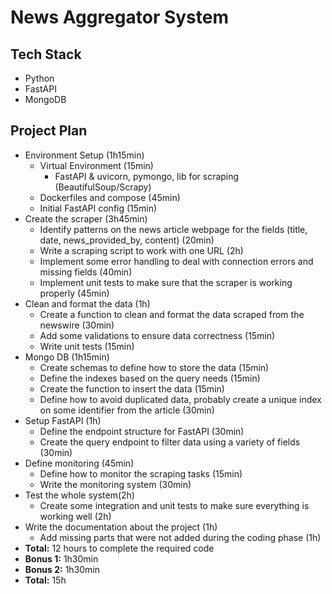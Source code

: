 # News Aggregator System

## Tech Stack
- Python
- FastAPI
- MongoDB

## Project Plan
- Environment Setup (1h15min)
	- Virtual Environment (15min)
		- FastAPI & uvicorn, pymongo, lib for scraping (BeautifulSoup/Scrapy)
	- Dockerfiles and compose (45min)
	- Initial FastAPI config (15min)
- Create the scraper (3h45min)
	- Identify patterns on the news article webpage for the fields (title, date, news_provided_by, content) (20min)
	- Write a scraping script to work with one URL (2h)
	- Implement some error handling to deal with connection errors and missing fields (40min)
	- Implement unit tests to make sure that the scraper is working properly (45min)
- Clean and format the data (1h)
	- Create a function to clean and format the data scraped from the newswire (30min)
	- Add some validations to ensure data correctness (15min)
	- Write unit tests (15min)
- Mongo DB (1h15min)
	- Create schemas to define how to store the data (15min)
	- Define the indexes based on the query needs (15min)
	- Create the function to insert the data (15min)
	- Define how to avoid duplicated data, probably create a unique index on some identifier from the article (30min)
- Setup FastAPI (1h)
	- Define the endpoint structure for FastAPI (30min)
	- Create the query endpoint to filter data using a variety of fields (30min)
- Define monitoring (45min)
	- Define how to monitor the scraping tasks (15min)
	- Write the monitoring system (30min)
- Test the whole system(2h)
	- Create some integration and unit tests to make sure everything is working well (2h)
- Write the documentation about the project (1h)
	- Add missing parts that were not added during the coding phase (1h)
- **Total:** 12 hours to complete the required code
- **Bonus 1:** 1h30min
- **Bonus 2:** 1h30min
- **Total:** 15h
